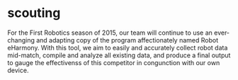 scouting
========

For the First Robotics season of 2015, our team will continue to use an ever-changing and adapting copy of the program affectionately named Robot eHarmony. With this tool, we aim to easily and accurately collect robot data mid-match, compile and analyze all existing data, and produce a final output to gauge the effectivenss of this competitor in congunction with our own device. 
